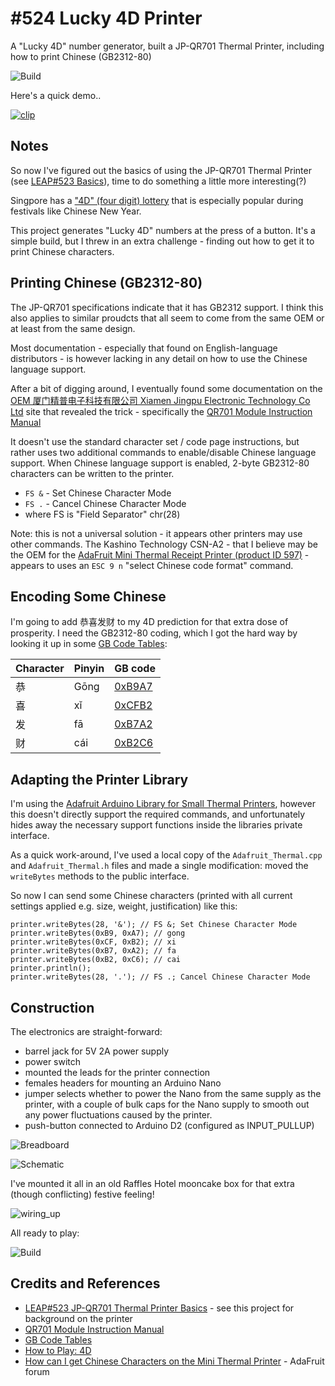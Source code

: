 # #524 Lucky 4D Printer

A "Lucky 4D" number generator, built a JP-QR701 Thermal Printer, including how to print Chinese (GB2312-80)

![Build](./assets/Lucky4DOracle_build.jpg?raw=true)

Here's a quick demo..

[![clip](https://img.youtube.com/vi/JpGXrXBNd1E/0.jpg)](https://www.youtube.com/watch?v=JpGXrXBNd1E)

## Notes

So now I've figured out the basics of using the JP-QR701 Thermal Printer (see [LEAP#523 Basics](../QR701Basics)),
time to do something a little more interesting(?)

Singpore has a ["4D" (four digit) lottery](https://online.singaporepools.com/en/lottery/how-play-4d)
that is especially popular during festivals like Chinese New Year.

This project generates "Lucky 4D" numbers at the press of a button.
It's a simple build, but I threw in an extra challenge - finding out how to get it to print Chinese characters.

## Printing Chinese (GB2312-80)

The JP-QR701 specifications indicate that it has GB2312 support.
I think this also applies to similar proudcts that all seem to come from the same OEM or at least from the same design.

Most documentation - especially that found on English-language distributors - is however lacking
in any detail on how to use the Chinese language support.

After a bit of digging around, I eventually found some documentation on
the [OEM 厦门精普电子科技有限公司 Xiamen Jingpu Electronic Technology Co Ltd](http://www.xmjprt.com/) site
that revealed the trick - specifically the [QR701 Module Instruction Manual](http://jingpuprintercom86.s140.pc51.com/2151/701%E6%A8%A1%E7%BB%84BT-2%E4%BD%BF%E7%94%A8%E8%AF%B4%E6%98%8E%E4%B9%A6.doc)

It doesn't use the standard character set / code page instructions, but rather uses two additional commands
to enable/disable Chinese language support. When Chinese language support is enabled,
2-byte GB2312-80 characters can be written to the printer.

* `FS &` - Set Chinese Character Mode
* `FS .` - Cancel Chinese Character Mode
* where FS is "Field Separator" chr(28)

Note: this is not a universal solution - it appears other printers may use other commands.
The Kashino Technology CSN-A2 - that I believe may be the OEM for the [AdaFruit Mini Thermal Receipt Printer (product ID 597)](https://www.adafruit.com/product/597) -
appears to uses an `ESC 9 n` "select Chinese code format" command.

## Encoding Some Chinese

I'm going to add 恭喜发财 to my 4D prediction for that extra dose of prosperity.
I need the GB2312-80 coding, which I got the hard way by looking it up in some
[GB Code Tables](http://www.khngai.com/chinese/charmap/tblgb.php):

| Character | Pinyin | GB code |
|-----------|--------|---------|
| 恭        | Gōng   | [0xB9A7](http://www.khngai.com/chinese/charmap/tblgb.php?page=1)
| 喜        | xǐ     | [0xCFB2](http://www.khngai.com/chinese/charmap/tblgb.php?page=2)
| 发        | fā     | [0xB7A2](http://www.khngai.com/chinese/charmap/tblgb.php?page=1)
| 财        | cái    | [0xB2C6](http://www.khngai.com/chinese/charmap/tblgb.php?page=1)

## Adapting the Printer Library

I'm using the [Adafruit Arduino Library for Small Thermal Printers](https://github.com/adafruit/Adafruit-Thermal-Printer-Library),
however this doesn't directly support the required commands, and unfortunately hides away the necessary
support functions inside the libraries private interface.

As a quick work-around, I've used a local copy of the `Adafruit_Thermal.cpp` and `Adafruit_Thermal.h`
files and made a single modification: moved the `writeBytes` methods to the public interface.

So now I can send some Chinese characters (printed with all current settings applied e.g. size, weight, justification) like this:

```
printer.writeBytes(28, '&'); // FS &; Set Chinese Character Mode
printer.writeBytes(0xB9, 0xA7); // gong
printer.writeBytes(0xCF, 0xB2); // xi
printer.writeBytes(0xB7, 0xA2); // fa
printer.writeBytes(0xB2, 0xC6); // cai
printer.println();
printer.writeBytes(28, '.'); // FS .; Cancel Chinese Character Mode
```

## Construction

The electronics are straight-forward:

* barrel jack for 5V 2A power supply
* power switch
* mounted the leads for the printer connection
* females headers for mounting an Arduino Nano
* jumper selects whether to power the Nano from the same supply as the printer, with a couple of bulk caps for the Nano supply to smooth out any power fluctuations caused by the printer.
* push-button connected to Arduino D2 (configured as INPUT_PULLUP)

![Breadboard](./assets/Lucky4DOracle_bb.jpg?raw=true)

![Schematic](./assets/Lucky4DOracle_schematic.jpg?raw=true)

I've mounted it all in an old Raffles Hotel mooncake box for that extra (though conflicting) festive feeling!

![wiring_up](./assets/wiring_up.jpg?raw=true)

All ready to play:

![Build](./assets/Lucky4DOracle_build.jpg?raw=true)

## Credits and References

* [LEAP#523 JP-QR701 Thermal Printer Basics](../QR701Basics) - see this project for background on the printer
* [QR701 Module Instruction Manual](http://jingpuprintercom86.s140.pc51.com/2151/701%E6%A8%A1%E7%BB%84BT-2%E4%BD%BF%E7%94%A8%E8%AF%B4%E6%98%8E%E4%B9%A6.doc)
* [GB Code Tables](http://www.khngai.com/chinese/charmap/tblgb.php)
* [How to Play: 4D](https://online.singaporepools.com/en/lottery/how-play-4d)
* [How can I get Chinese Characters on the Mini Thermal Printer](https://forums.adafruit.com/viewtopic.php?f=25&t=61551) - AdaFruit forum

